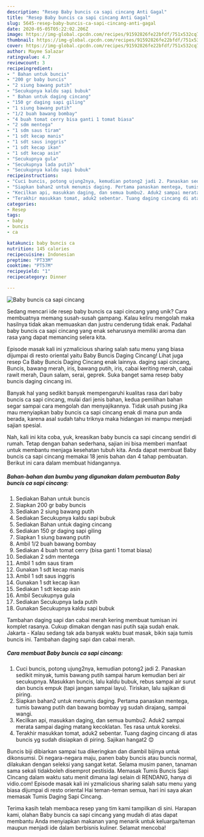 ```yaml
---
description: "Resep Baby buncis ca sapi cincang Anti Gagal"
title: "Resep Baby buncis ca sapi cincang Anti Gagal"
slug: 5645-resep-baby-buncis-ca-sapi-cincang-anti-gagal
date: 2020-05-05T05:22:02.206Z
image: https://img-global.cpcdn.com/recipes/91592826fe22bfdf/751x532cq70/baby-buncis-ca-sapi-cincang-foto-resep-utama.jpg
thumbnail: https://img-global.cpcdn.com/recipes/91592826fe22bfdf/751x532cq70/baby-buncis-ca-sapi-cincang-foto-resep-utama.jpg
cover: https://img-global.cpcdn.com/recipes/91592826fe22bfdf/751x532cq70/baby-buncis-ca-sapi-cincang-foto-resep-utama.jpg
author: Mayme Salazar
ratingvalue: 4.7
reviewcount: 3
recipeingredient:
- " Bahan untuk buncis"
- "200 gr baby buncis"
- "2 siung bawang putih"
- "Secukupnya kaldu sapi bubuk"
- " Bahan untuk daging cincang"
- "150 gr daging sapi giling"
- "1 siung bawang putih"
- "1/2 buah bawang bombay"
- "4 buah tomat cerry bisa ganti 1 tomat biasa"
- "2 sdm mentega"
- "1 sdm saus tiram"
- "1 sdt kecap manis"
- "1 sdt saus inggris"
- "1 sdt kecap ikan"
- "1 sdt kecap asin"
- "Secukupnya gula"
- "Secukupnya lada putih"
- "Secukupnya kaldu sapi bubuk"
recipeinstructions:
- "Cuci buncis, potong ujung2nya, kemudian potong2 jadi 2. Panaskan sedikit minyak, tumis bawang putih sampai harum kemudian beri air secukupnya. Masukkan buncis, lalu kaldu bubuk, rebus sampai air surut dan buncis empuk (tapi jangan sampai layu). Tiriskan, lalu sajikan di piring."
- "Siapkan bahan2 untuk menumis daging. Pertama panaskan mentega, tumis bawang putih dan bawang bombay yg sudah dirajang, sampai wangi."
- "Kecilkan api, masukkan daging, dan semua bumbu2. Aduk2 sampai merata sampai daging matang kecoklatan. Tes rasa untuk koreksi."
- "Terakhir masukkan tomat, aduk2 sebentar. Tuang daging cincang di atas buncis yg sudah disiapkan di piring. Sajikan hangat2 😊"
categories:
- Resep
tags:
- baby
- buncis
- ca

katakunci: baby buncis ca 
nutrition: 145 calories
recipecuisine: Indonesian
preptime: "PT33M"
cooktime: "PT57M"
recipeyield: "1"
recipecategory: Dinner

---
```



![Baby buncis ca sapi cincang](https://img-global.cpcdn.com/recipes/91592826fe22bfdf/751x532cq70/baby-buncis-ca-sapi-cincang-foto-resep-utama.jpg)

Sedang mencari ide resep baby buncis ca sapi cincang yang unik? Cara membuatnya memang susah-susah gampang. Kalau keliru mengolah maka hasilnya tidak akan memuaskan dan justru cenderung tidak enak. Padahal baby buncis ca sapi cincang yang enak seharusnya memiliki aroma dan rasa yang dapat memancing selera kita.

Episode masak kali ini yzmalicious sharing salah satu menu yang biasa dijumpai di resto oriental yaitu Baby Buncis Daging Cincang! Lihat juga resep Ca Baby Buncis Daging Cincang enak lainnya. daging sapi cincang, Buncis, bawang merah, iris, bawang putih, iris, cabai keriting merah, cabai rawit merah, Daun salam, serai, geprek. Suka banget sama resep baby buncis daging cincang ini.

Banyak hal yang sedikit banyak mempengaruhi kualitas rasa dari baby buncis ca sapi cincang, mulai dari jenis bahan, kedua pemilihan bahan segar sampai cara mengolah dan menyajikannya. Tidak usah pusing jika mau menyiapkan baby buncis ca sapi cincang enak di mana pun anda berada, karena asal sudah tahu triknya maka hidangan ini mampu menjadi sajian spesial.


Nah, kali ini kita coba, yuk, kreasikan baby buncis ca sapi cincang sendiri di rumah. Tetap dengan bahan sederhana, sajian ini bisa memberi manfaat untuk membantu menjaga kesehatan tubuh kita. Anda dapat membuat Baby buncis ca sapi cincang memakai 18 jenis bahan dan 4 tahap pembuatan. Berikut ini cara dalam membuat hidangannya.

<!--inarticleads1-->

##### Bahan-bahan dan bumbu yang digunakan dalam pembuatan Baby buncis ca sapi cincang:

1. Sediakan  Bahan untuk buncis
1. Siapkan 200 gr baby buncis
1. Sediakan 2 siung bawang putih
1. Sediakan Secukupnya kaldu sapi bubuk
1. Sediakan  Bahan untuk daging cincang
1. Sediakan 150 gr daging sapi giling
1. Siapkan 1 siung bawang putih
1. Ambil 1/2 buah bawang bombay
1. Sediakan 4 buah tomat cerry (bisa ganti 1 tomat biasa)
1. Sediakan 2 sdm mentega
1. Ambil 1 sdm saus tiram
1. Gunakan 1 sdt kecap manis
1. Ambil 1 sdt saus inggris
1. Gunakan 1 sdt kecap ikan
1. Sediakan 1 sdt kecap asin
1. Ambil Secukupnya gula
1. Sediakan Secukupnya lada putih
1. Gunakan Secukupnya kaldu sapi bubuk


Tambahan daging sapi dan cabai merah kering membuat tumisan ini komplet rasanya. Cukup dimakan dengan nasi putih saja sudah enak. Jakarta - Kalau sedang tak ada banyak waktu buat masak, bikin saja tumis buncis ini. Tambahan daging sapi dan cabai merah. 

<!--inarticleads2-->

##### Cara membuat Baby buncis ca sapi cincang:

1. Cuci buncis, potong ujung2nya, kemudian potong2 jadi 2. Panaskan sedikit minyak, tumis bawang putih sampai harum kemudian beri air secukupnya. Masukkan buncis, lalu kaldu bubuk, rebus sampai air surut dan buncis empuk (tapi jangan sampai layu). Tiriskan, lalu sajikan di piring.
1. Siapkan bahan2 untuk menumis daging. Pertama panaskan mentega, tumis bawang putih dan bawang bombay yg sudah dirajang, sampai wangi.
1. Kecilkan api, masukkan daging, dan semua bumbu2. Aduk2 sampai merata sampai daging matang kecoklatan. Tes rasa untuk koreksi.
1. Terakhir masukkan tomat, aduk2 sebentar. Tuang daging cincang di atas buncis yg sudah disiapkan di piring. Sajikan hangat2 😊


Buncis biji dibiarkan sampai tua dikeringkan dan diambil bijinya untuk dikonsumsi. Di negara-negara maju, panen baby buncis atau buncis normal, dilakukan dengan seleksi yang sangat ketat. Selama musim panen, tanaman sama sekali tidakboleh disemprot pestisida. Memasak Tumis Buncis Sapi Cincang dalam waktu satu menit dimana lagi selain di RENDANG, hanya di vidio.com! Episode masak kali ini yzmalicious sharing salah satu menu yang biasa dijumpai di resto oriental Hai teman-teman semua, hari ini saya akan memasak Tumis Daging Sapi Cincang. 

Terima kasih telah membaca resep yang tim kami tampilkan di sini. Harapan kami, olahan Baby buncis ca sapi cincang yang mudah di atas dapat membantu Anda menyiapkan makanan yang menarik untuk keluarga/teman maupun menjadi ide dalam berbisnis kuliner. Selamat mencoba!
